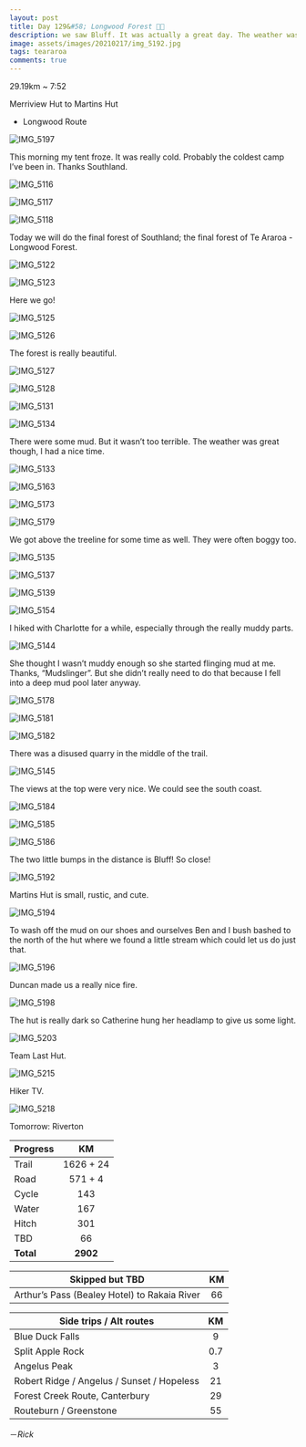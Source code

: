 ```yaml
---
layout: post
title: Day 129&#58; Longwood Forest 🧱🌳
description: we saw Bluff. It was actually a great day. The weather was fantastic. There were some mud but it’s not too terrible. Final hut on the trail. Final bush on the trail. Final night in the wilderness on the trail. 😢
image: assets/images/20210217/img_5192.jpg
tags: teararoa
comments: true
---
```


29.19km ~ 7:52

Merriview Hut to Martins Hut

- Longwood Route

![IMG_5197](/assets/images/20210217/img_5197.jpg)

This morning my tent froze. It was really cold. Probably the coldest camp I’ve been in. Thanks Southland. 

![IMG_5116](/assets/images/20210217/img_5116.jpg)

![IMG_5117](/assets/images/20210217/img_5117.jpg)

![IMG_5118](/assets/images/20210217/img_5118.jpg)

Today we will do the final forest of Southland; the final forest of Te Araroa - Longwood Forest. 

![IMG_5122](/assets/images/20210217/img_5122.jpg)

![IMG_5123](/assets/images/20210217/img_5123.jpg)

Here we go!

![IMG_5125](/assets/images/20210217/img_5125.jpg)

![IMG_5126](/assets/images/20210217/img_5126.jpg)

The forest is really beautiful. 

![IMG_5127](/assets/images/20210217/img_5127.jpg)

![IMG_5128](/assets/images/20210217/img_5128.jpg)

![IMG_5131](/assets/images/20210217/img_5131.jpg)

![IMG_5134](/assets/images/20210217/img_5134.jpg)

There were some mud. But it wasn’t too terrible. The weather was great though, I had a nice time. 

![IMG_5133](/assets/images/20210217/img_5133.jpg)

![IMG_5163](/assets/images/20210217/img_5163.jpg)

![IMG_5173](/assets/images/20210217/img_5173.jpg)

![IMG_5179](/assets/images/20210217/img_5179.jpg)

We got above the treeline for some time as well. They were often boggy too. 

![IMG_5135](/assets/images/20210217/img_5135.jpg)

![IMG_5137](/assets/images/20210217/img_5137.jpg)

![IMG_5139](/assets/images/20210217/img_5139.jpg)

![IMG_5154](/assets/images/20210217/img_5154.jpg)

I hiked with Charlotte for a while, especially through the really muddy parts. 

![IMG_5144](/assets/images/20210217/img_5144.jpg)

She thought I wasn’t muddy enough so she started flinging mud at me. Thanks, “Mudslinger”. But she didn’t really need to do that because I fell into a deep mud pool later anyway. 

![IMG_5178](/assets/images/20210217/img_5178.jpg)

![IMG_5181](/assets/images/20210217/img_5181.jpg)

![IMG_5182](/assets/images/20210217/img_5182.jpg)

There was a disused quarry in the middle of the trail. 

![IMG_5145](/assets/images/20210217/img_5145.jpg)

The views at the top were very nice. We could see the south coast. 

![IMG_5184](/assets/images/20210217/img_5184.jpg)

![IMG_5185](/assets/images/20210217/img_5185.jpg)

![IMG_5186](/assets/images/20210217/img_5186.jpg)

The two little bumps in the distance is Bluff! So close!

![IMG_5192](/assets/images/20210217/img_5192.jpg)

Martins Hut is small, rustic, and cute. 

![IMG_5194](/assets/images/20210217/img_5194.jpg)

To wash off the mud on our shoes and ourselves Ben and I bush bashed to the north of the hut where we found a little stream which could let us do just that. 

![IMG_5196](/assets/images/20210217/img_5196.jpg)

Duncan made us a really nice fire. 

![IMG_5198](/assets/images/20210217/img_5198.jpg)

The hut is really dark so Catherine hung her headlamp to give us some light. 

![IMG_5203](/assets/images/20210217/img_5203.jpg)

Team Last Hut. 

![IMG_5215](/assets/images/20210217/img_5215.jpg)

Hiker TV. 

![IMG_5218](/assets/images/20210217/img_5218.jpg)

Tomorrow: Riverton

| Progress | KM |
| ---- |:----:|
| Trail | 1626 + 24 |
| Road | 571 + 4 |
| Cycle | 143 |
| Water | 167 |
| Hitch | 301 |
| TBD | 66 |
| **Total** | **2902** |

| Skipped but TBD | KM |
| ---- |:----:|
| Arthur’s Pass (Bealey Hotel) to Rakaia River | 66 |

| Side trips / Alt routes | KM |
| ---- |:----:|
| Blue Duck Falls | 9 |
| Split Apple Rock | 0.7 |
| Angelus Peak | 3 |
| Robert Ridge / Angelus / Sunset / Hopeless | 21 |
| Forest Creek Route, Canterbury | 29 |
| Routeburn / Greenstone | 55 |

－_Rick_